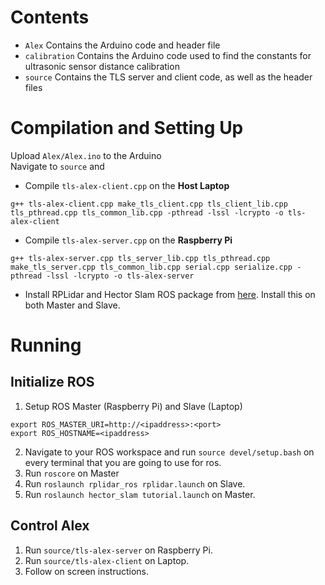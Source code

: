 # Contents
- `Alex` Contains the Arduino code and header file
- `calibration` Contains the Arduino code used to find the constants for ultrasonic sensor distance calibration
- `source` Contains the TLS server and client code, as well as the header files

# Compilation and Setting Up
Upload `Alex/Alex.ino` to the Arduino <br>
Navigate to `source` and
- Compile `tls-alex-client.cpp` on the **Host Laptop**
```
g++ tls-alex-client.cpp make_tls_client.cpp tls_client_lib.cpp tls_pthread.cpp tls_common_lib.cpp -pthread -lssl -lcrypto -o tls-alex-client
```
- Compile `tls-alex-server.cpp` on the **Raspberry Pi**
```
g++ tls-alex-server.cpp tls_server_lib.cpp tls_pthread.cpp make_tls_server.cpp tls_common_lib.cpp serial.cpp serialize.cpp -pthread -lssl -lcrypto -o tls-alex-server
```
- Install RPLidar and Hector Slam ROS package from [here](https://github.com/NickL77/RPLidar_Hector_SLAM). Install this on both Master and Slave.
# Running
## Initialize ROS
1. Setup ROS Master (Raspberry Pi) and Slave (Laptop) 
```
export ROS_MASTER_URI=http://<ipaddress>:<port>
export ROS_HOSTNAME=<ipaddress>
```
2. Navigate to your ROS workspace and run `source devel/setup.bash` on every terminal that you are going to use for ros.
2. Run `roscore` on Master
3. Run `roslaunch rplidar_ros rplidar.launch` on Slave.
4. Run `roslaunch hector_slam tutorial.launch` on Master.

## Control Alex
1. Run `source/tls-alex-server` on Raspberry Pi.
2. Run `source/tls-alex-client` on Laptop.
3. Follow on screen instructions.

